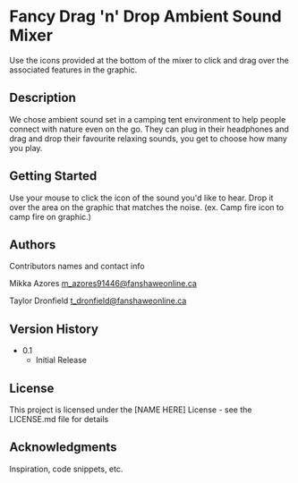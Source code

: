 # Fancy Drag 'n' Drop Ambient Sound Mixer

Use the icons provided at the bottom of the mixer to click and drag over the associated features in the graphic.

## Description

We chose ambient sound set in a camping tent environment to help people connect with nature even on the go. 
They can plug in their headphones and drag and drop their favourite relaxing sounds, you get to choose how many you play.

## Getting Started

Use your mouse to click the icon of the sound you'd like to hear. Drop it over the area on the graphic that matches the noise. (ex. Camp fire icon to camp fire on graphic.)

## Authors

Contributors names and contact info

Mikka Azores
m_azores91446@fanshaweonline.ca

Taylor Dronfield
t_dronfield@fanshaweonline.ca


## Version History

* 0.1
    * Initial Release

## License

This project is licensed under the [NAME HERE] License - see the LICENSE.md file for details

## Acknowledgments

Inspiration, code snippets, etc.
